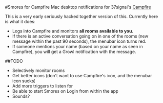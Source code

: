 #Smores for Campfire
Mac desktop notifications for 37signal's [Campfire](http://www.campfirenow.com)

This is a very early seriously hacked together version of this. Currently here is what it does:

- Logs into Campfire and monitors __all rooms available to you__.
- If there is an active conversation going on in one of the rooms (new message within the past 90 seconds), the menubar icon turns red.
- If someone mentions your name (based on your name as seen in Campfire), you will get a Growl notification with the message.


##TODO

- Selectively monitor rooms
- Get better icons (don't want to use Campfire's icon, and the menubar icon sucks)
- Add more triggers to listen for
- Be able to start Smores on Login from within the app
- Sounds?